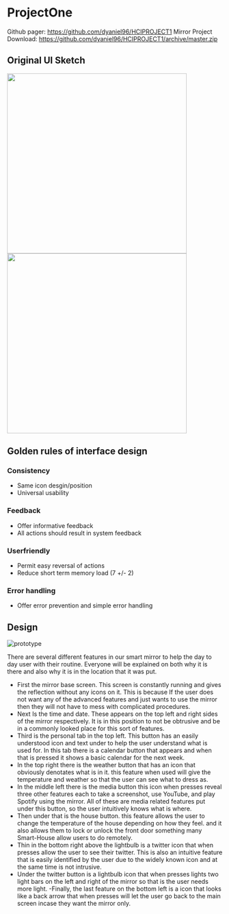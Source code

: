 # ProjectOne
Github pager: https://github.com/dyaniel96/HCIPROJECT1
Mirror Project Download: https://github.com/dyaniel96/HCIPROJECT1/archive/master.zip

##  Original UI Sketch
<img src="https://user-images.githubusercontent.com/15820167/66969121-eb292100-f04d-11e9-95ae-794fea7b6748.png" alt="" data-canonical-src="https://user-images.githubusercontent.com/15820167/66969121-eb292100-f04d-11e9-95ae-794fea7b6748.png" width="420" height="420" /> <img src="https://user-images.githubusercontent.com/15820167/66971743-fb45fe00-f057-11e9-8d5e-f43f6490347d.png" alt="" data-canonical-src="https://user-images.githubusercontent.com/15820167/66971743-fb45fe00-f057-11e9-8d5e-f43f6490347d.png" width="420" height="420" /> 



## Golden rules of interface design
### Consistency
- Same icon desgin/position
- Universal usability
### Feedback
- Offer informative feedback
- All actions should result in system feedback
### Userfriendly
- Permit easy reversal of actions
- Reduce short term memory load (7 +/- 2)
### Error handling
- Offer error prevention and simple error handling

## Design

![prototype](https://user-images.githubusercontent.com/15820167/68094644-4b023300-fe68-11e9-8d2c-85d1a3db838a.jpg)
 
There are several different features in our smart mirror to help the day to day user with their routine. Everyone will be explained on both why it is there and also why it is in the location that it was put.

- First the mirror base screen. This screen is constantly running and gives the reflection without any icons on it. This is because If the user does not want any of the advanced features and just wants to use the mirror then they will not have to mess with complicated procedures.
- Next Is the time and date. These appears on the top left and right sides of the mirror respectively. It is in this position to not be obtrusive and be in a commonly looked place for this sort of features.
- Third is the personal tab in the top left. This button has an easily understood icon and text under to help the user understand what is used for. In this tab there is a calendar button that appears and when that is pressed it shows a basic calendar for the next week.
- In the top right there is the weather button that has an icon that obviously denotates what is in it. this feature when used will give the temperature and weather so that the user can see what to dress as.
- In the middle left there is the media button this icon when presses reveal three other features each to take a screenshot, use YouTube, and play Spotify using the mirror. All of these are media related features put under this button, so the user intuitively knows what is where.
- Then under that is the house button. this feature allows the user to change the temperature of the house depending on how they feel. and it also allows them to lock or unlock the front door something many Smart-House allow users to do remotely.
- Thin in the bottom right above the lightbulb is a twitter icon that when presses allow the user to see their twitter. This is also an intuitive feature that is easily identified by the user due to the widely known icon and at the same time is not intrusive.
- Under the twitter button is a lightbulb icon that when presses lights two light bars on the left and right of the mirror so that is the user needs more light.
-Finally, the last feature on the bottom left is a icon that looks like a back arrow that when presses will let the user go back to the main screen incase they want the mirror only.
